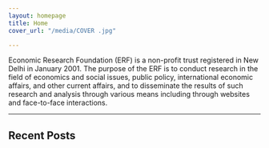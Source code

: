 ```yaml
---
layout: homepage
title: Home
cover_url: "/media/COVER .jpg"

---
```


Economic Research Foundation (ERF) is a non-profit trust registered in New Delhi in January 2001. The purpose of the ERF is to conduct research in the field of economics and social issues, public policy, international economic affairs, and other current affairs, and to disseminate the results of such research and analysis through various means including through websites and face-to-face interactions.

 

***

## Recent Posts